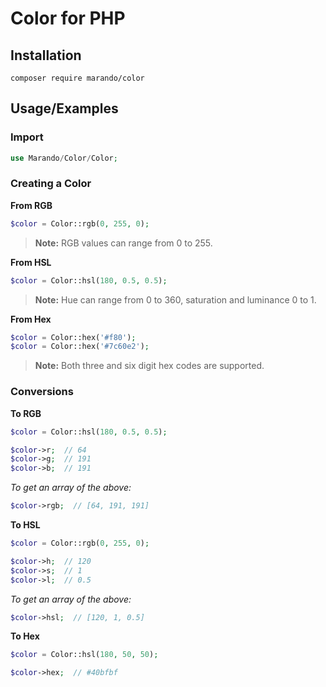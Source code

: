 Color for PHP
=============

## Installation

```shell
composer require marando/color
```


## Usage/Examples

### Import
```php
use Marando/Color/Color;
```

### Creating a Color

**From RGB**

```php
$color = Color::rgb(0, 255, 0);
```
>**Note:** RGB values can range from 0 to 255.

**From HSL**

```php
$color = Color::hsl(180, 0.5, 0.5);
```
>**Note:** Hue can range from 0 to 360, saturation and luminance 0 to 1.

**From Hex**

```php
$color = Color::hex('#f80');
$color = Color::hex('#7c60e2');
```
>**Note:** Both three and six digit hex codes are supported.

### Conversions

**To RGB**

```php
$color = Color::hsl(180, 0.5, 0.5);

$color->r;  // 64
$color->g;  // 191
$color->b;  // 191
```
*To get an array of the above:*
```php
$color->rgb;  // [64, 191, 191]
```

**To HSL**

```php
$color = Color::rgb(0, 255, 0);

$color->h;  // 120
$color->s;  // 1
$color->l;  // 0.5
```
*To get an array of the above:*
```php
$color->hsl;  // [120, 1, 0.5]
```

**To Hex**

```php
$color = Color::hsl(180, 50, 50);

$color->hex;  // #40bfbf
```
